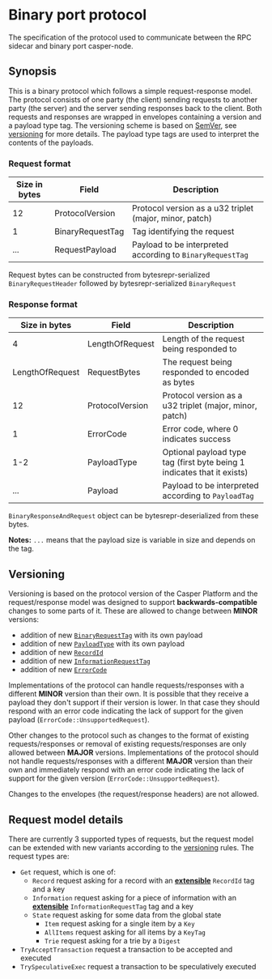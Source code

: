 # Binary port protocol
The specification of the protocol used to communicate between the RPC sidecar and binary port casper-node.

## Synopsis
This is a binary protocol which follows a simple request-response model. The protocol consists of one party (the client) sending requests to another party (the server) and the server sending responses back to the client. Both requests and responses are wrapped in envelopes containing a version and a payload type tag. The versioning scheme is based on [SemVer](https://semver.org/), see [versioning](#versioning) for more details. The payload type tags are used to interpret the contents of the payloads.

### Request format
| Size in bytes | Field            | Description                                               |
|---------------|------------------|-----------------------------------------------------------|
| 12            | ProtocolVersion  | Protocol version as a u32 triplet (major, minor, patch)   |
| 1             | BinaryRequestTag | Tag identifying the request                               |
| ...           | RequestPayload   | Payload to be interpreted according to `BinaryRequestTag` |

Request bytes can be constructed from bytesrepr-serialized `BinaryRequestHeader` followed by bytesrepr-serialized `BinaryRequest`

### Response format
| Size in bytes   | Field           | Description                                                             |
|-----------------|-----------------|-------------------------------------------------------------------------|
| 4               | LengthOfRequest | Length of the request being responded to                                |
| LengthOfRequest | RequestBytes    | The request being responded to encoded as bytes                         |
| 12              | ProtocolVersion | Protocol version as a u32 triplet (major, minor, patch)                 |
| 1               | ErrorCode       | Error code, where 0 indicates success                                   |
| 1-2             | PayloadType     | Optional payload type tag (first byte being 1 indicates that it exists) |
| ...             | Payload         | Payload to be interpreted according to `PayloadTag`                     |

`BinaryResponseAndRequest` object can be bytesrepr-deserialized from these bytes.

**Notes:** `...` means that the payload size is variable in size and depends on the tag.

## Versioning
Versioning is based on the protocol version of the Casper Platform and the request/response model was designed to support **backwards-compatible** changes to some parts of it. These are allowed to change between **MINOR** versions:
- addition of new [`BinaryRequestTag`](#request-format) with its own payload
- addition of new [`PayloadType`](#response-format) with its own payload
- addition of new [`RecordId`](#request-model-details)
- addition of new [`InformationRequestTag`](#request-model-details)
- addition of new [`ErrorCode`](#response-format)

Implementations of the protocol can handle requests/responses with a different **MINOR** version than their own. It is possible that they receive a payload they don't support if their version is lower. In that case they should respond with an error code indicating the lack of support for the given payload (`ErrorCode::UnsupportedRequest`).

Other changes to the protocol such as changes to the format of existing requests/responses or removal of existing requests/responses are only allowed between **MAJOR** versions. Implementations of the protocol should not handle requests/responses with a different **MAJOR** version than their own and immediately respond with an error code indicating the lack of support for the given version (`ErrorCode::UnsupportedRequest`).

Changes to the envelopes (the request/response headers) are not allowed.

## Request model details
There are currently 3 supported types of requests, but the request model can be extended with new variants according to the [versioning](#versioning) rules. The request types are:
- `Get` request, which is one of:
    - `Record` request asking for a record with an [**extensible**](#versioning) `RecordId` tag and a key
    - `Information` request asking for a piece of information with an [**extensible**](#versioning) `InformationRequestTag` tag and a key
    - `State` request asking for some data from the global state
        - `Item` request asking for a single item by a `Key`
        - `AllItems` request asking for all items by a `KeyTag`
        - `Trie` request asking for a trie by a `Digest`
- `TryAcceptTransaction` request a transaction to be accepted and executed
- `TrySpeculativeExec` request a transaction to be speculatively executed

